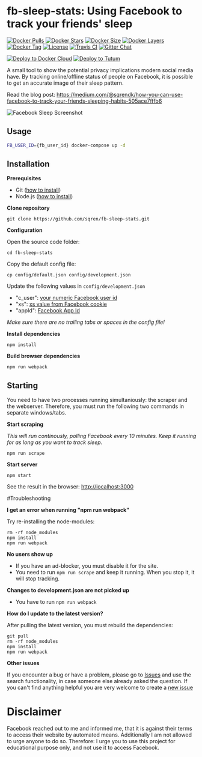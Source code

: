 # fb-sleep-stats: Using Facebook to track your friends' sleep

[![Docker Pulls](https://img.shields.io/docker/pulls/yongjhih/fb-sleep-stats.svg)](https://hub.docker.com/r/yongjhih/fb-sleep-stats/)
[![Docker Stars](https://img.shields.io/docker/stars/yongjhih/fb-sleep-stats.svg)](https://hub.docker.com/r/yongjhih/fb-sleep-stats/)
[![Docker Size](https://img.shields.io/imagelayers/image-size/yongjhih/fb-sleep-stats/latest.svg)](https://imagelayers.io/?images=yongjhih/fb-sleep-stats:latest)
[![Docker Layers](https://img.shields.io/imagelayers/layers/yongjhih/fb-sleep-stats/latest.svg)](https://imagelayers.io/?images=yongjhih/fb-sleep-stats:latest)
[![Docker Tag](https://img.shields.io/github/tag/yongjhih/docker-fb-sleep-stats.svg)](https://hub.docker.com/r/yongjhih/fb-sleep-stats/tags/)
[![License](https://img.shields.io/github/license/yongjhih/docker-fb-sleep-stats.svg)](https://github.com/yongjhih/docker-fb-sleep-stats/raw/master/LICENSE)
[![Travis CI](https://img.shields.io/travis/yongjhih/docker-fb-sleep-stats.svg)](https://travis-ci.org/yongjhih/docker-fb-sleep-stats)
[![Gitter Chat](https://img.shields.io/gitter/room/yongjhih/docker-fb-sleep-stats.svg)](https://gitter.im/yongjhih/docker-fb-sleep-stats)

[![Deploy to Docker Cloud](https://github.com/yongjhih/docker-parse-server/raw/master/art/deploy-to-docker-cloud.png)](https://cloud.docker.com/stack/deploy/?repo=https://github.com/yongjhih/docker-fb-sleep-stats)
[![Deploy to Tutum](https://s.tutum.co/deploy-to-tutum.svg)](https://dashboard.tutum.co/stack/deploy/?repo=https://github.com/yongjhih/docker-fb-sleep-stats)

A small tool to show the potential privacy implications modern social media have. By tracking online/offline status of people on Facebook, it is possible to get an accurate image of their sleep pattern.

Read the blog post: https://medium.com/@sqrendk/how-you-can-use-facebook-to-track-your-friends-sleeping-habits-505ace7fffb6

![Facebook Sleep Screenshot](https://cloud.githubusercontent.com/assets/209966/13382859/b7b31aa4-de7e-11e5-8fca-35d68fe2f02f.png)

## Usage

```sh
FB_USER_ID={fb_user_id} docker-compose up -d
```

## Installation

**Prerequisites**
 - Git ([how to install](https://git-scm.com/book/en/v2/Getting-Started-Installing-Git))
 - Node.js ([how to install](https://docs.npmjs.com/getting-started/installing-node))

**Clone repository**
```
git clone https://github.com/sqren/fb-sleep-stats.git
```

**Configuration**

Open the source code folder:
```
cd fb-sleep-stats
```

Copy the default config file:
```
cp config/default.json config/development.json
```

Update the following values in `config/development.json`
 - "c_user": [your numeric Facebook user id](http://findmyfbid.com/)
 -  "xs": [xs value from Facebook cookie](https://gist.github.com/sqren/0e4563f258c9e85e4ae1)
 - "appId": [Facebook App Id](https://gist.github.com/sqren/1ac0f5d316fcbd46d8c1)

*Make sure there are no trailing tabs or spaces in the config file!*

**Install dependencies**
```
npm install
```

**Build browser dependencies**
```
npm run webpack
```

## Starting

You need to have two processes running simultaniously: the scraper and the webserver. Therefore, you must run the following two commands in separate windows/tabs.

**Start scraping**

*This will run continously, polling Facebook every 10 minutes. Keep it running for as long as you want to track sleep.*
```
npm run scrape
```

**Start server**
```
npm start
```

See the result in the browser: [http://localhost:3000](http://localhost:3000)

#Troubleshooting

**I get an error when running "npm run webpack"**

Try re-installing the node-modules:
```
rm -rf node_modules
npm install
npm run webpack
```

**No users show up**
 - If you have an ad-blocker, you must disable it for the site.
 - You need to run `npm run scrape` and keep it running. When you stop it, it will stop tracking.

**Changes to development.json are not picked up**
 - You have to run `npm run webpack`

**How do I update to the latest version?**

After pulling the latest version, you must rebuild the dependencies:
```
git pull
rm -rf node_modules
npm install
npm run webpack
```

**Other issues**

If you encounter a bug or have a problem, please go to [Issues](https://github.com/sqren/fb-sleep-stats/issues?utf8=%E2%9C%93&q=is%3Aissue+) and use the search functionality, in case someone else already asked the question. If you can't find anything helpful you are very welcome to create a [new issue](https://github.com/sqren/fb-sleep-stats/issues/new)


# Disclaimer
Facebook reached out to me and informed me, that it is against their terms to access their website by automated means. Additionally I am not allowed to urge anyone to do so. Therefore: I urge you to use this project for educational purpose only, and not use it to access Facebook.

